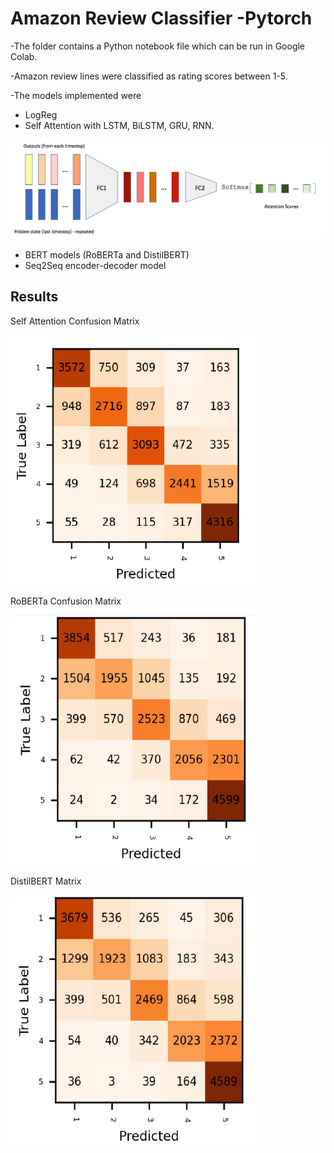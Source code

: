 # Amazon Review Classifier -Pytorch

-The folder contains a Python notebook file which can be run in Google Colab.

-Amazon review lines were classified as rating scores between 1-5.

-The models implemented were
  - LogReg
  - Self Attention with LSTM, BiLSTM, GRU, RNN.
  
  
  ![](Self.png)
  


  
  
  - BERT models (RoBERTa and DistilBERT)
  - Seq2Seq encoder-decoder model 
  
  
  
  
## Results
  
  
  Self Attention Confusion Matrix 
  
  
  <img src="confself.PNG" width="400" height="400"/>


  
  RoBERTa Confusion Matrix 
  
  <img src="roberta.PNG" width="400" height="400"/>

  
  
  DistilBERT Matrix 
  
   <img src="distilbert.PNG" width="400" height="400"/>

  
  

  
  
